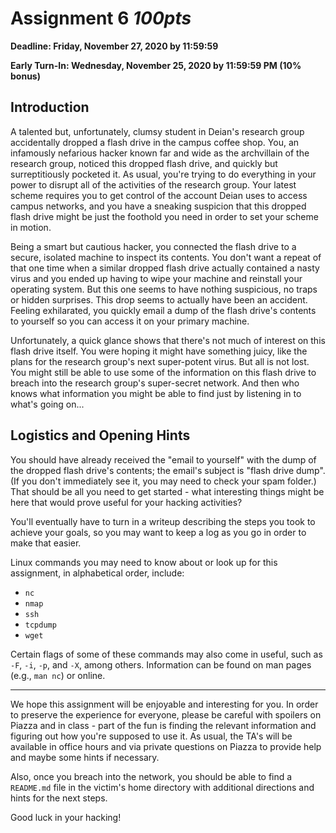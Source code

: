 # Assignment 6 *100pts*

**Deadline: Friday, November 27, 2020 by 11:59:59**

**Early Turn-In: Wednesday, November 25, 2020 by 11:59:59 PM (10% bonus)**

## Introduction

A talented but, unfortunately, clumsy student in Deian's research group accidentally dropped a flash drive in the campus coffee shop.  You, an infamously nefarious hacker known far and wide as the archvillain of the research group, noticed this dropped flash drive, and quickly but surreptitiously pocketed it.  As usual, you're trying to do everything in your power to disrupt all of the activities of the research group. Your latest scheme requires you to get control of the account Deian uses to access campus networks, and you have a sneaking suspicion that this dropped flash drive might be just the foothold you need in order to set your scheme in motion.

Being a smart but cautious hacker, you connected the flash drive to a secure, isolated machine to inspect its contents.  You don't want a repeat of that one time when a similar dropped flash drive actually contained a nasty virus and you ended up having to wipe your machine and reinstall your operating system.  But this one seems to have nothing suspicious, no traps or hidden surprises.  This drop seems to actually have been an accident.  Feeling exhilarated, you quickly email a dump of the flash drive's contents to yourself so you can access it on your primary machine.

Unfortunately, a quick glance shows that there's not much of interest on this flash drive itself.  You were hoping it might have something juicy, like the plans for the research group's next super-potent virus.  But all is not lost.  You might still be able to use some of the information on this flash drive to breach into the research group's super-secret network.  And then who knows what information you might be able to find just by listening in to what's going on...

## Logistics and Opening Hints

You should have already received the "email to yourself" with the dump of the dropped flash drive's contents; the email's subject is "flash drive dump".  (If you don't immediately see it, you may need to check your spam folder.)  That should be all you need to get started - what interesting things might be here that would prove useful for your hacking activities?

You'll eventually have to turn in a writeup describing the steps you took to achieve your goals, so you may want to keep a log as you go in order to make that easier.

Linux commands you may need to know about or look up for this assignment, in alphabetical order, include:
- `nc`
- `nmap`
- `ssh`
- `tcpdump`
- `wget`

Certain flags of some of these commands may also come in useful, such as `-F`, `-i`, `-p`, and `-X`, among others. Information can be found on man pages (e.g., `man nc`) or online.

---

We hope this assignment will be enjoyable and interesting for you.  In order to preserve the experience for everyone, please be careful with spoilers on Piazza and in class - part of the fun is finding the relevant information and figuring out how you're supposed to use it.  As usual, the TA's will be available in office hours and via private questions on Piazza to provide help and maybe some hints if necessary.

Also, once you breach into the network, you should be able to find a `README.md` file in the victim's home directory with additional directions and hints for the next steps.

Good luck in your hacking!
